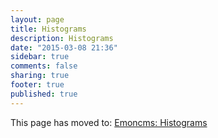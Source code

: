 ```yaml
---
layout: page
title: Histograms
description: Histograms
date: "2015-03-08 21:36"
sidebar: true
comments: false
sharing: true
footer: true
published: true
---
```


This page has moved to: [Emoncms: Histograms](/emoncms/histograms/)
